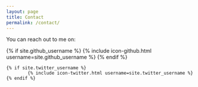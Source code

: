 ```yaml
---
layout: page
title: Contact
permalink: /contact/
---
```


You can reach out to me on:
<div>
	{% if site.github_username %}
			{% include icon-github.html username=site.github_username %}
	{% endif %}

	{% if site.twitter_username %}
			{% include icon-twitter.html username=site.twitter_username %}
	{% endif %}
</div>
